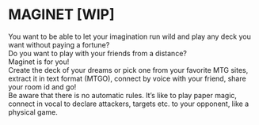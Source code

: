 # MAGINET [WIP]

You want to be able to let your imagination run wild and play any deck you want without paying a fortune?  
Do you want to play with your friends from a distance?  
Maginet is for you!  
Create the deck of your dreams or pick one from your favorite MTG sites, extract it in text format (MTGO), connect by voice with your friend, share your room id and go!  
Be aware that there is no automatic rules. It’s like to play paper magic, connect in vocal to declare attackers, targets etc. to your opponent, like a physical game.
